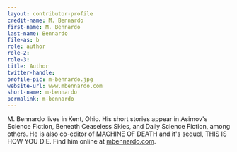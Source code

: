 ```yaml
---
layout: contributor-profile
credit-name: M. Bennardo
first-name: M. Bennardo
last-name: Bennardo
file-as: b
role: author
role-2:
role-3:
title: Author
twitter-handle:
profile-pic: m-bennardo.jpg
website-url: www.mbennardo.com
short-name: m-bennardo
permalink: m-bennardo
---
```

M. Bennardo lives in Kent, Ohio. His short stories appear in Asimov's Science Fiction, Beneath Ceaseless Skies, and Daily Science Fiction, among others. He is also co-editor of MACHINE OF DEATH and it's sequel, THIS IS HOW YOU DIE. Find him online at [mbennardo.com](http://www.mbennardo.com).
